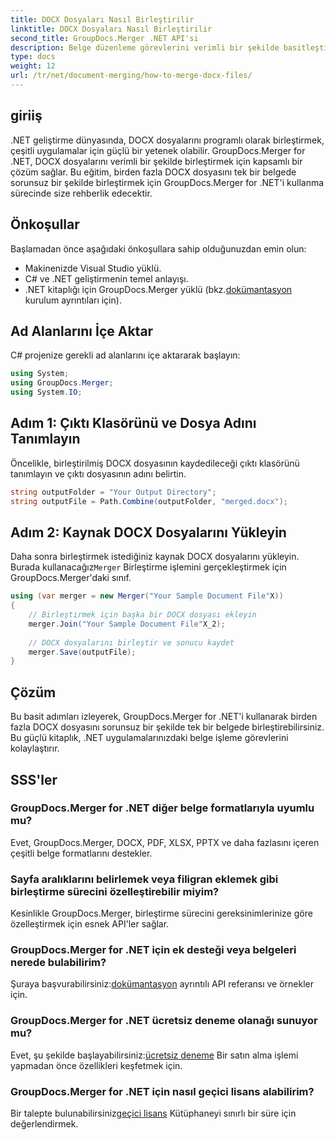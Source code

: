 ```yaml
---
title: DOCX Dosyaları Nasıl Birleştirilir
linktitle: DOCX Dosyaları Nasıl Birleştirilir
second_title: GroupDocs.Merger .NET API'si
description: Belge düzenleme görevlerini verimli bir şekilde basitleştirerek, GroupDocs.Merger'ı kullanarak DOCX dosyalarını .NET'te programlı olarak nasıl birleştireceğinizi öğrenin.
type: docs
weight: 12
url: /tr/net/document-merging/how-to-merge-docx-files/
---
```

## giriiş
.NET geliştirme dünyasında, DOCX dosyalarını programlı olarak birleştirmek, çeşitli uygulamalar için güçlü bir yetenek olabilir. GroupDocs.Merger for .NET, DOCX dosyalarını verimli bir şekilde birleştirmek için kapsamlı bir çözüm sağlar. Bu eğitim, birden fazla DOCX dosyasını tek bir belgede sorunsuz bir şekilde birleştirmek için GroupDocs.Merger for .NET'i kullanma sürecinde size rehberlik edecektir.
## Önkoşullar
Başlamadan önce aşağıdaki önkoşullara sahip olduğunuzdan emin olun:
- Makinenizde Visual Studio yüklü.
- C# ve .NET geliştirmenin temel anlayışı.
-  .NET kitaplığı için GroupDocs.Merger yüklü (bkz.[dokümantasyon](https://reference.groupdocs.com/merger/net/) kurulum ayrıntıları için).

## Ad Alanlarını İçe Aktar
C# projenize gerekli ad alanlarını içe aktararak başlayın:
```csharp
using System; 
using GroupDocs.Merger;
using System.IO;
```
## Adım 1: Çıktı Klasörünü ve Dosya Adını Tanımlayın
Öncelikle, birleştirilmiş DOCX dosyasının kaydedileceği çıktı klasörünü tanımlayın ve çıktı dosyasının adını belirtin.
```csharp
string outputFolder = "Your Output Directory";
string outputFile = Path.Combine(outputFolder, "merged.docx");
```
## Adım 2: Kaynak DOCX Dosyalarını Yükleyin
Daha sonra birleştirmek istediğiniz kaynak DOCX dosyalarını yükleyin. Burada kullanacağız`Merger` Birleştirme işlemini gerçekleştirmek için GroupDocs.Merger'daki sınıf.
```csharp
using (var merger = new Merger("Your Sample Document File"X))
{
    // Birleştirmek için başka bir DOCX dosyası ekleyin
    merger.Join("Your Sample Document File"X_2);
    
    // DOCX dosyalarını birleştir ve sonucu kaydet
    merger.Save(outputFile);
}
```

## Çözüm
Bu basit adımları izleyerek, GroupDocs.Merger for .NET'i kullanarak birden fazla DOCX dosyasını sorunsuz bir şekilde tek bir belgede birleştirebilirsiniz. Bu güçlü kitaplık, .NET uygulamalarınızdaki belge işleme görevlerini kolaylaştırır.
## SSS'ler
### GroupDocs.Merger for .NET diğer belge formatlarıyla uyumlu mu?
Evet, GroupDocs.Merger, DOCX, PDF, XLSX, PPTX ve daha fazlasını içeren çeşitli belge formatlarını destekler.
### Sayfa aralıklarını belirlemek veya filigran eklemek gibi birleştirme sürecini özelleştirebilir miyim?
Kesinlikle GroupDocs.Merger, birleştirme sürecini gereksinimlerinize göre özelleştirmek için esnek API'ler sağlar.
### GroupDocs.Merger for .NET için ek desteği veya belgeleri nerede bulabilirim?
 Şuraya başvurabilirsiniz:[dokümantasyon](https://reference.groupdocs.com/merger/net/) ayrıntılı API referansı ve örnekler için.
### GroupDocs.Merger for .NET ücretsiz deneme olanağı sunuyor mu?
 Evet, şu şekilde başlayabilirsiniz:[ücretsiz deneme](https://releases.groupdocs.com/) Bir satın alma işlemi yapmadan önce özellikleri keşfetmek için.
### GroupDocs.Merger for .NET için nasıl geçici lisans alabilirim?
 Bir talepte bulunabilirsiniz[geçici lisans](https://purchase.groupdocs.com/temporary-license/) Kütüphaneyi sınırlı bir süre için değerlendirmek.